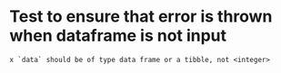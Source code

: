 # Test to ensure that error is thrown when dataframe is not input

    x `data` should be of type data frame or a tibble, not <integer>

